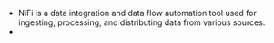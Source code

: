 - NiFi is a data integration and data flow automation tool used for ingesting, processing, and distributing data from various sources.
-